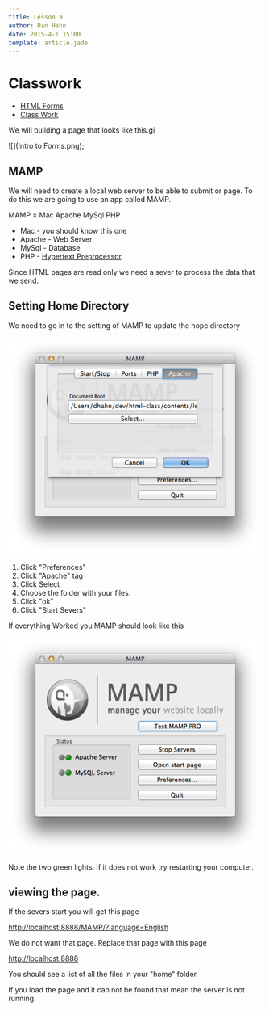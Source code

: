 ```yaml
---
title: Lesson 9
author: Dan Hahn
date: 2015-4-1 15:00
template: article.jade
---
```


# Classwork

* [HTML Forms]()
* [Class Work](classwork.html)

We will building a page that looks like this.gi

![](Intro to Forms.png);

<style>
img {
	max-width: 100%;
}
</style>

## MAMP

We will need to create a local web server to be able to submit or page. To do this we are going to use an app called MAMP.

MAMP = Mac Apache MySql PHP

* Mac - you should know this one
* Apache - Web Server
* MySql - Database
* PHP - [Hypertext Preprocessor](http://www.php.net/manual/en/intro-whatis.php)

Since HTML pages are read only we need a sever to process the data that we send.

## Setting Home Directory

We need to go in to the setting of MAMP to update the hope directory

![](php2.png)

1. Click "Preferences"
2. Click "Apache" tag
3. Click Select
4. Choose the folder with your files.
5. Click "ok"
6. Click "Start Severs"

If everything Worked you MAMP should look like this

![](php1.png)

Note the two green lights.  If it does not work try restarting your computer.

## viewing the page.

If the severs start you will get this page

[http://localhost:8888/MAMP/?language=English](http://localhost:8888/MAMP/?language=English)

We do not want that page.  Replace that page with this page

[http://localhost:8888](http://localhost:8888)

You should see a list of all the files in your "home" folder.

If you load the page and it can not be found that mean the server is not running.
